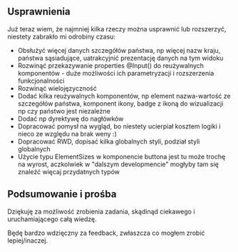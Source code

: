 ## Usprawnienia

Już teraz wiem, że najmniej kilka rzeczy można usprawnić lub rozszerzyć, niestety zabrakło mi odrobiny czasu:

- Obsłużyć więcej danych szczegółów państwa, np więcej nazw kraju, państwa sąsiadujące, uatrakcyjnić prezentację danych na tym widoku
- Rozwinąć przekazywanie properties @Input() do reużywalnych komponentów - duże możliwości ich parametryzacji i rozszerzenia funkcjonalności
- Rozwinąć wielojęzyczność
- Dodać kilka reużywalnych komponentów, np element nazwa-wartość ze szczegółów państwa, komponent ikony, badge z ikoną do wizualizacji np czy państwo jest niezależne
- Dodać np dyrektywę do nagłówków
- Dopracować pomysł na wygląd, bo niestety ucierpiał kosztem logiki i nieco ze względu na brak weny :)
- Dopracować RWD, dopisać kilka globalnych styli, podział styli globalnych
- Użycie typu ElementSizes w komponencie buttona jest tu może trochę na wyrost, aczkolwiek w "dalszym developmencie" mogłyby tam się znaleźć więcaj przydatnych typów

## Podsumowanie i prośba

Dziękuję za możliwość zrobienia zadania, skądinąd ciekawego i uruchamiającego całą wiedzę.

Będę bardzo wdzięczny za feedback, zwłaszcza co mogłem zrobić lepiej/inaczej.
